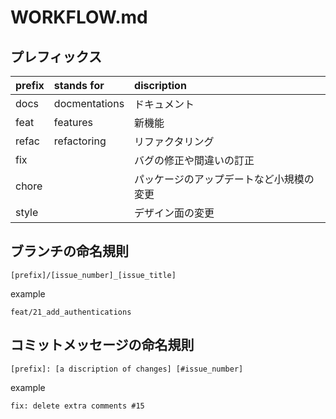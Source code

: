 # WORKFLOW.md

## プレフィックス

|  prefix  |  stands for  |  discription  |
| :---- | :---- | :---- |
|  docs  |  docmentations  |  ドキュメント  |
|  feat  |  features  |  新機能  |
|  refac  |  refactoring  |  リファクタリング  |
|  fix  |    |  バグの修正や間違いの訂正  |
|  chore  |    |  パッケージのアップデートなど小規模の変更  |
|  style  |  |  デザイン面の変更  |

## ブランチの命名規則

```terminal
[prefix]/[issue_number]_[issue_title]
```

example

```terminal
feat/21_add_authentications
```

## コミットメッセージの命名規則

```terminal
[prefix]: [a discription of changes] [#issue_number]
```

example

```terminal
fix: delete extra comments #15
```

